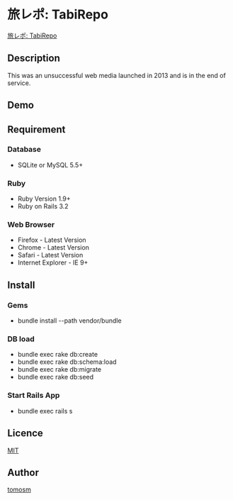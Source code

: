 <!--[![Analytics](https://ga-beacon.appspot.com/UA-84540030-1/welcome-page)](https://github.com/tomosm/tabirepo)-->


旅レポ: TabiRepo
=============

[旅レポ: TabiRepo](http://tabirepo.herokuapp.com)

## Description
This was an unsuccessful web media launched in 2013 and is in the end of service.

## Demo

## Requirement
### Database

- SQLite or MySQL 5.5+

### Ruby
- Ruby Version 1.9+
- Ruby on Rails 3.2

### Web Browser

- Firefox - Latest Version
- Chrome - Latest Version
- Safari - Latest Version
- Internet Explorer - IE 9+

## Install
### Gems
- bundle install --path vendor/bundle

### DB load
- bundle exec rake db:create
- bundle exec rake db:schema:load
- bundle exec rake db:migrate
- bundle exec rake db:seed

### Start Rails App 
- bundle exec rails s

## Licence

[MIT](https://opensource.org/licenses/MIT)

## Author

[tomosm](https://github.com/tomosm)
